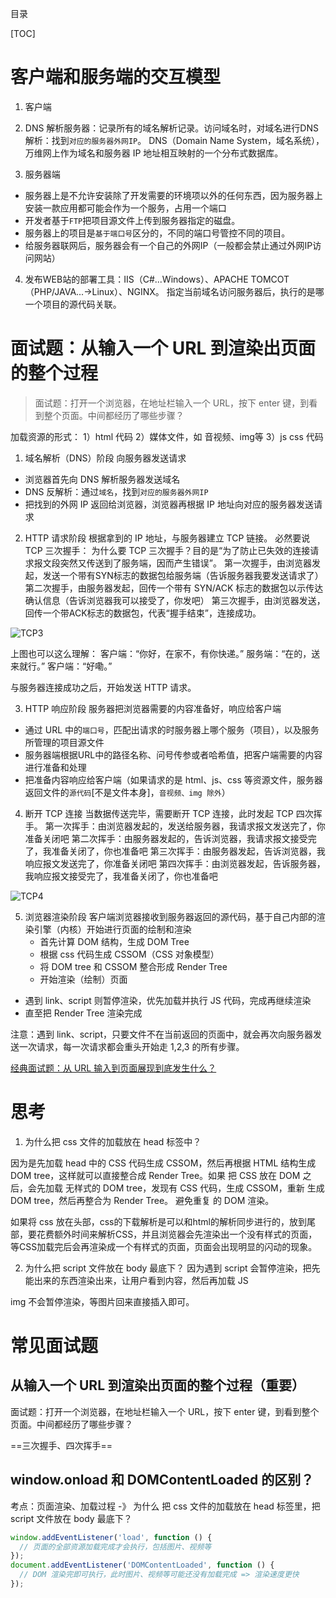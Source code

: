 目录

[TOC]

# 客户端和服务端的交互模型
1. 客户端
2. DNS 解析服务器：记录所有的域名解析记录。访问域名时，对域名进行DNS解析：找到`对应的服务器外网IP`。
DNS（Domain Name System，域名系统），万维网上作为域名和服务器 IP 地址相互映射的一个分布式数据库。

3. 服务器端
- 服务器上是不允许安装除了开发需要的环境项以外的任何东西，因为服务器上安装一款应用都可能会作为一个服务，占用一个端口
- 开发者基于`FTP`把项目源文件上传到服务器指定的磁盘。
- 服务器上的项目是`基于端口号`区分的，不同的端口号管控不同的项目。
- 给服务器联网后，服务器会有一个自己的外网IP（一般都会禁止通过外网IP访问网站）

4. 发布WEB站的部署工具：IIS（C#...Windows）、APACHE TOMCOT（PHP/JAVA...->Linux）、NGINX。
指定当前域名访问服务器后，执行的是哪一个项目的源代码关联。


# 面试题：从输入一个 URL 到渲染出页面的整个过程
> 面试题：打开一个浏览器，在地址栏输入一个 URL，按下 enter 键，到看到整个页面。中间都经历了哪些步骤？

加载资源的形式：
1）html 代码
2）媒体文件，如 音视频、img等
3）js css 代码


1. 域名解析（DNS）阶段
向服务器发送请求
- 浏览器首先向 DNS 解析服务器发送域名
- DNS 反解析：通过`域名`，找到`对应的服务器外网IP`
- 把找到的外网 IP 返回给浏览器，浏览器再根据 IP 地址向对应的服务器发送请求

2. HTTP 请求阶段
根据拿到的 IP 地址，与服务器建立 TCP 链接。
必然要说 TCP 三次握手：
为什么要 TCP 三次握手？目的是“为了防止已失效的连接请求报文段突然又传送到了服务端，因而产生错误”。
第一次握手，由浏览器发起，发送一个带有SYN标志的数据包给服务端（告诉服务器我要发送请求了）
第二次握手，由服务器发起，回传一个带有 SYN/ACK 标志的数据包以示传达确认信息（告诉浏览器我可以接受了，你发吧）
第三次握手，由浏览器发送，回传一个带ACK标志的数据包，代表“握手结束”，连接成功。


![TCP3](https://user-images.githubusercontent.com/22387652/91374583-17572600-e84b-11ea-9d50-3006c7be14ee.png)

上图也可以这么理解：
客户端：“你好，在家不，有你快递。”
服务端：“在的，送来就行。”
客户端：“好嘞。”

与服务器连接成功之后，开始发送 HTTP 请求。




3. HTTP 响应阶段
服务器把浏览器需要的内容准备好，响应给客户端
- 通过 URL 中的`端口号`，匹配出请求的时服务器上哪个服务（项目），以及服务所管理的项目源文件
- 服务器端根据URL中的路径名称、问号传参或者哈希值，把客户端需要的内容进行准备和处理
- 把准备内容响应给客户端（如果请求的是 html、js、css 等资源文件，服务器返回文件的`源代码`[不是文件本身]，`音视频、img 除外`）

4. 断开 TCP 连接
当数据传送完毕，需要断开 TCP 连接，此时发起 TCP 四次挥手。
第一次挥手：由浏览器发起的，发送给服务器，我请求报文发送完了，你准备关闭吧
第二次挥手：由服务器发起的，告诉浏览器，我请求报文接受完了，我准备关闭了，你也准备吧
第三次挥手：由服务器发起，告诉浏览器，我响应报文发送完了，你准备关闭吧
第四次挥手：由浏览器发起，告诉服务器，我响应报文接受完了，我准备关闭了，你也准备吧

![TCP4](https://user-images.githubusercontent.com/22387652/91375631-cf85ce00-e84d-11ea-8fc1-1b667e820af0.png)



5. 浏览器渲染阶段
客户端浏览器接收到服务器返回的源代码，基于自己内部的渲染引擎（内核）开始进行页面的绘制和渲染
	+ 首先计算 DOM 结构，生成 DOM Tree
	+ 根据 css 代码生成 CSSOM（CSS 对象模型）
	+ 将 DOM tree 和 CSSOM 整合形成 Render Tree
	+ 开始渲染（绘制）页面
  + 遇到 link、script 则暂停渲染，优先加载并执行 JS 代码，完成再继续渲染
  + 直至把 Render Tree 渲染完成




注意：遇到 link、script，只要文件不在当前返回的页面中，就会再次向服务器发送一次请求，每一次请求都会重头开始走 1,2,3 的所有步骤。

[经典面试题：从 URL 输入到页面展现到底发生什么？](https://zhuanlan.zhihu.com/p/57895541)


# 思考
1. 为什么把 css 文件的加载放在 head 标签中？

因为是先加载 head 中的 CSS 代码生成 CSSOM，然后再根据 HTML 结构生成 DOM tree，这样就可以直接整合成 Render Tree。如果 把 CSS 放在 DOM 之后，会先加载 无样式的 DOM tree，发现有 CSS 代码，生成 CSSOM，重新 生成 DOM tree，然后再整合为 Render Tree。 避免重复 的 DOM 渲染。

如果将 css 放在头部，css的下载解析是可以和html的解析同步进行的，放到尾部，要花费额外时间来解析CSS，并且浏览器会先渲染出一个没有样式的页面，等CSS加载完后会再渲染成一个有样式的页面，页面会出现明显的闪动的现象。

2. 为什么把 script 文件放在 body 最底下？
因为遇到 script 会暂停渲染，把先能出来的东西渲染出来，让用户看到内容，然后再加载 JS

img 不会暂停渲染，等图片回来直接插入即可。


# 常见面试题
## 从输入一个 URL 到渲染出页面的整个过程（重要）
面试题：打开一个浏览器，在地址栏输入一个 URL，按下 enter 键，到看到整个页面。中间都经历了哪些步骤？

==三次握手、四次挥手==


## window.onload 和 DOMContentLoaded 的区别？
考点：页面渲染、加载过程 -》 为什么 把 css 文件的加载放在 head 标签里，把 script 文件放在 body 最底下？

```js
window.addEventListener('load', function () {
  // 页面的全部资源加载完成才会执行，包括图片、视频等
});
document.addEventListener('DOMContentLoaded', function () {
  // DOM 渲染完即可执行，此时图片、视频等可能还没有加载完成 => 渲染速度更快
});
```